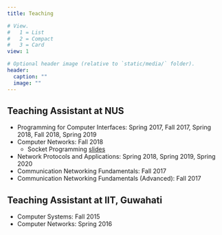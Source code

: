 ```yaml
---
title: Teaching

# View.
#   1 = List
#   2 = Compact
#   3 = Card
view: 1

# Optional header image (relative to `static/media/` folder).
header:
  caption: ""
  image: ""
---
```

## Teaching Assistant at NUS

* Programming for Computer Interfaces: Spring 2017, Fall 2017, Spring 2018, Fall 2018, Spring 2019
* Computer Networks: Fall 2018 
	* Socket Programming [slides](files/socket_programming.pptx)
* Network Protocols and Applications: Spring 2018, Spring 2019, Spring 2020
* Communication Networking Fundamentals: Fall 2017
* Communication Networking Fundamentals (Advanced): Fall 2017

## Teaching Assistant at IIT, Guwahati

* Computer Systems: Fall 2015
* Computer Networks: Spring 2016